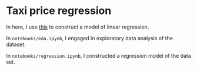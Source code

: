 # Taxi price regression

In here, I use [this](https://www.kaggle.com/datasets/denkuznetz/taxi-price-prediction) to construct a model of linear regression. 

In ```notebooks/eda.ipynb```, I engaged in exploratory data analysis of the dataset.

In ```notebooks/regression.ipynb```, I constructed a regression model of the data set. 